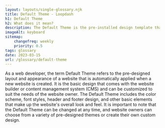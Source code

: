 ```yaml
--- 
layout: layouts/single-glossary.njk
title: Default Theme - Loopdash
h1: Default Theme
h2: What does it mean?
description: The Default Theme is the pre-installed design template that serves as the baseline for the appearance and functionality of a WordPress website.
imageAlt: keyboard
sitemap:
	changefreq: weekly
	priority: 0.5
tags: glossary
date: 2023-03-15
url: /glossary/default-theme
---
```


As a web developer, the term Default Theme refers to the pre-designed layout and appearance of a website that is automatically applied when a new website is created. It is the basic design that comes with the website builder or content management system (CMS) and can be customized to suit the needs of the website owner. The Default Theme includes the color scheme, font styles, header and footer design, and other basic elements that make up the website's overall look and feel. It is important to note that the Default Theme can be changed at any time, and website owners can choose from a variety of pre-designed themes or create their own custom design.
